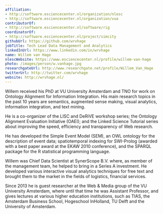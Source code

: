 ```yaml
---
affiliation:
- http://software.esciencecenter.nl/organization/nlesc
- http://software.esciencecenter.nl/organization/vua
contributorOf:
- http://software.esciencecenter.nl/software/rig
coordinatorOf:
- http://software.esciencecenter.nl/project/simcity
githubUrl: https://github.com/wrvhage
jobTitle: Tech Lead Data Management and Analytics
linkedInUrl: https://www.linkedin.com/in/wrvhage
name: Willem van Hage
nlescWebsite: https://www.esciencecenter.nl/profile/willem-van-hage
photo: /images/person/w.vanhage.jpg
researchgateUrl: http://www.researchgate.net/profile/Willem_Van_Hage
twitterUrl: http://twitter.com/wrvhage
website: http://wrvhage.nl/
---
```

Willem received his PhD at VU University Amsterdam and TNO for work on Ontology Alignment for Information Integration. His main research topics in the past 10 years are semantics, augmented sense making, visual analytics, information integration, and text mining.

He is a co-organizer of the LISC and DeRiVE workshop series; the Ontology Alignment Evaluation Initiative (OAEI); and the Linked Science Tutorial series about improving the speed, efficiency and transparency of Web research.

He has developed the Simple Event Model (SEM), an OWL ontology for the description of event data; spatiotemporal indexing for SWI-Prolog (awarded with a best paper award at the EKAW 2010 conference), and the SPARQL package for the R statistical programming language.

Willem was Chief Data Scientist at SynerScope B.V. where, as member of the management team, he helped to bring in a Series A investment. He developed various interactive visual analytics techniques for free text and brought them to the market in the fields of logistics, financial services.

Since 2013 he is guest researcher at the Web & Media group of the VU University Amsterdam, where until that time he was Assistant Professor, and gives lectures at various higher education institutions, such as TIAS, the Amsterdam Business School, Hogeschool InHolland, TU Delft and the University of Amsterdam.
